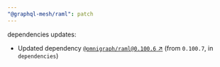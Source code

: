 ```yaml
---
"@graphql-mesh/raml": patch
---
```

dependencies updates:
  - Updated dependency [`@omnigraph/raml@0.100.6` ↗︎](https://www.npmjs.com/package/@omnigraph/raml/v/0.100.6) (from `0.100.7`, in `dependencies`)

